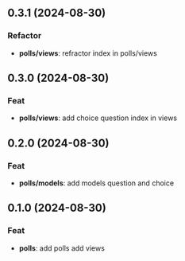 ## 0.3.1 (2024-08-30)

### Refactor

- **polls/views**: refractor index in polls/views

## 0.3.0 (2024-08-30)

### Feat

- **polls/views**: add choice question index in views

## 0.2.0 (2024-08-30)

### Feat

- **polls/models**: add models question and choice

## 0.1.0 (2024-08-30)

### Feat

- **polls**: add polls add views

